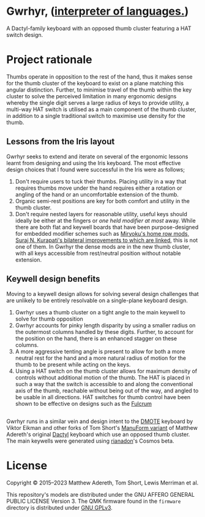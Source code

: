 # Gwrhyr, ([interpreter of languages.](http://ipa-reader.xyz/?text=Gwrhyr&voice=Gwyneth))
A Dactyl-family keyboard with an opposed thumb cluster featuring a HAT switch design.

# Project rationale
Thumbs operate in opposition to the rest of the hand, thus it makes sense for the thumb cluster of the keyboard to exist on a plane matching this angular distinction. Further, to minimise travel of the thumb within the key cluster to solve the perceived limitation in many ergonomic designs whereby the single digit serves a large radius of keys to provide utility, a multi-way HAT switch is utilised as a main component of the thumb cluster, in addition to a single traditional switch to maximise use density for the thumb. 

## Lessons from the Iris layout
Gwrhyr seeks to extend and iterate on several of the ergonomic lessons learnt from designing and using the Iris keyboard. The most effective design choices that I found were successful in the Iris were as follows;

1. Don't require users to tuck their thumbs. Placing utility in a way that requires thumbs move under the hand requires either a rotation or angling of the hand or an uncomfortable extension of the thumb.
2. Organic semi-rest positions are key for both comfort and utility in the thumb cluster.
3. Don't require nested layers for reasonable utility, useful keys should ideally be either at the fingers or _one held modifier at most_ away. While there are both flat and keywell boards that have been purpose-designed for embedded modifier schemes such as [Miryoku's home row mods, Suraj N. Kurapati's bilateral improvements to which are linked](https://sunaku.github.io/home-row-mods.html), this is not one of them. In Gwrhyr the dense mods are in the new thumb cluster, with all keys accessible from rest/neutral position without notable extension.

## Keywell design benefits
Moving to a keywell design allows for solving several design challenges that are unlikely to be entirely resolvable on a single-plane keyboard design. 

1. Gwrhyr uses a thumb cluster on a tight angle to the main keywell to solve for thumb opposition
2. Gwrhyr accounts for pinky length disparity by using a smaller radius on the outermost columns handled by these digits. Further, to account for the position on the hand, there is an enhanced stagger on these columns.
3. A more aggressive tenting angle is present to allow for both a more neutral rest for the hand and a more natural radius of motion for the thumb to be present while acting on the keys.
4. Using a HAT switch on the thumb cluster allows for maximum density of controls without additional motion of the thumb. The HAT is placed in such a way that the switch is accessible to and along the conventional axis of the thumb, reachable without being out of the way, and angled to be usable in all directions. HAT switches for thumb control have been shown to be effective on designs such as the [Fulcrum](https://github.com/dschil138/Fulcrum)


##

Gwrhyr runs in a similar vein and design intent to the [DMOTE](https://github.com/veikman/dactyl-keyboard) keyboard by Viktor Eikman and other forks of Tom Short's [ManuForm variant](https://github.com/tshort/dactyl-keyboard) of Matthew Adereth's original [Dactyl](https://github.com/adereth/dactyl-keyboard) keyboard which use an opposed thumb cluster. The main keywells were generated using [rianadon](https://github.com/rianadon/Cosmos-Keyboards)'s Cosmos beta. 

# License
Copyright © 2015–2023 Matthew Adereth, Tom Short, Lewis Merriman et al.

This repository's models are distributed under the GNU AFFERO GENERAL PUBLIC LICENSE Version 3.
The QMK firmware found in the `firmware` directory is distributed under [GNU GPLv3](https://www.gnu.org/licenses/gpl-3.0.html).
